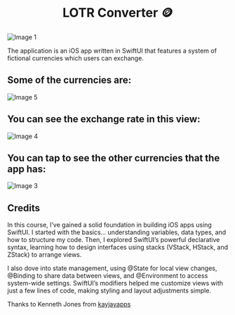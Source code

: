 <h1 align="center">LOTR Converter 🪙</h1>

![Image 1](appimg/img-1.png)

The application is an iOS app written in SwiftUI that features a system of fictional currencies which users can exchange.

## Some of the currencies are:

![Image 5](appimg/img-5.png)

## You can see the exchange rate in this view:

![Image 4](appimg/img-4.png)

## You can tap to see the other currencies that the app has:

![Image 3](appimg/img-3.png)

## Credits

In this course, I’ve gained a solid foundation in building iOS apps using SwiftUI. I started with the basics... understanding variables, data types, and how to structure my code. Then, I explored SwiftUI’s powerful declarative syntax, learning how to design interfaces using stacks (VStack, HStack, and ZStack) to arrange views.

I also dove into state management, using @State for local view changes, @Binding to share data between views, and @Environment to access system-wide settings. SwiftUI’s modifiers helped me customize views with just a few lines of code, making styling and layout adjustments simple.

Thanks to Kenneth Jones from [kayjayapps](https://kayjayapps.com/)
